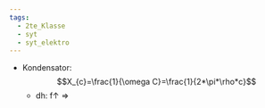 ```yaml
---
tags:
  - 2te_Klasse
  - syt
  - syt_elektro
---
```

- Kondensator: $$X_{c}=\frac{1}{\omega C}=\frac{1}{2*\pi*\rho*c}$$
	- dh: f↑ ⇒